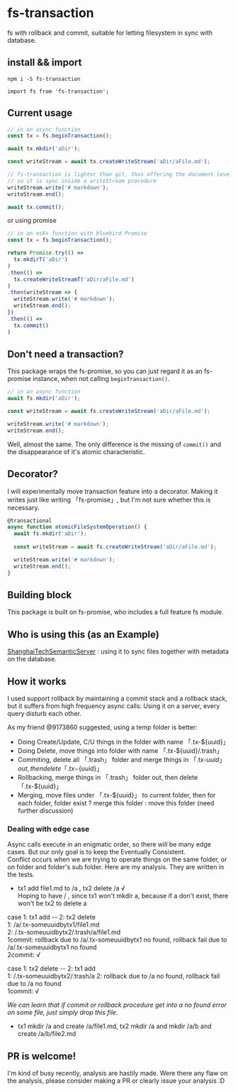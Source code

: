 # fs-transaction
fs with rollback and commit, suitable for letting filesystem in sync with database.
  
## install && import
```
npm i -S fs-transaction
```
  
```javasctipt
import fs from 'fs-transaction';
```
## Current usage
```javascript
// in an async function
const tx = fs.beginTransaction();

await tx.mkdir('aDir');

const writeStream = await tx.createWriteStream('aDir/aFile.md');

// fs-transaction is lighter than git, thus offering the document level rollback but not the line level rollback.
// so it is sync inside a writeStream procedure
writeStream.write('# markdown');
writeStream.end();

await tx.commit();
```
or using promise
```javascript
// in an es6+ function with bluebird Promise
const tx = fs.beginTransaction();

return Promise.try(() =>
  tx.mkdirT('aDir')
)
.then(() =>
  tx.createWriteStreamT('aDir/aFile.md')
)
.then(writeStream => {
  writeStream.write('# markdown');
  writeStream.end();
})
.then(() =>
  tx.commit()
)
```

## Don't need a transaction?
This package wraps the fs-promise, so you can just regard it as an fs-promise instance, when not calling ```beginTransaction()```.  
```javascript
// in an async function
await fs.mkdir('aDir');

const writeStream = await fs.createWriteStream('aDir/aFile.md');

writeStream.write('# markdown');
writeStream.end();
```
Well, almost the same. The only difference is the missing of ```commit()``` and the disappearance of it's atomic characteristic.   

## Decorator?
I will experimentally move transaction feature into a decorator. Making it writes just like writing 「fs-promise」, but I'm not sure whether this is necessary.
```javascript
@transactional
async function atomicFileSystemOperation() {
  await fs.mkdir('aDir');
  
  const writeStream = await fs.createWriteStream('aDir/aFile.md');

  writeStream.write('# markdown');
  writeStream.end();
}
```
  
## Building block
This package is built on fs-promise, who includes a full feature fs module.  
  
## Who is using this (as an Example)  
[ShanghaiTechSemanticServer](https://github.com/Learnone/ShanghaiTechAPPServer) : using it to sync files together with metadata on the database.
  
## How it works
I used support rollback by maintaining a commit stack and a rollback stack, but it suffers from high frequency async calls: Using it on a server, every query disturb each other.   

As my friend @9173860 suggested, using a temp folder is better:  
- Doing Create/Update, C/U things in the folder with name 「.tx-${uuid}」
- Doing Delete, move things into folder with name 「.tx-${uuid}/.trash」
- Commiting, delete all 「.trash」 folder and merge things in 「.tx-${uuid}」 out, then delete 「.tx-${uuid}」
- Rollbacking, merge things in 「.trash」 folder out, then delete 「.tx-${uuid}」
- Merging, move files under 「.tx-${uuid}」 to current folder, then for each folder, folder exist ? merge this folder : move this folder (need further discussion)
  
### Dealing with edge case  
Async calls execute in an enigmatic order, so there will be many edge cases. But our only goal is to keep the Eventually Consistent.  
Conflict occurs when we are trying to operate things on the same folder, or on folder and folder's sub folder. Here are my analysis. They are written in the tests.  
  

- tx1 add file1.md to /a , tx2 delete /a √  
Hoping to have / , since tx1 won't mkdir a, because if a don't exist, there won't be tx2 to delete a  
  
case 1: tx1 add -- 2: tx2 delete  
1: /a/.tx-someuuidbytx1/file1.md  
2: /.tx-someuuidbytx2/.trash/a/file1.md  
1commit: rollback due to /a/.tx-someuuidbytx1 no found, rollback fail due to /a/.tx-someuuidbytx1 no found  
2commit: √  
  
case 1: tx2 delete -- 2: tx1 add  
1: /.tx-someuuidbytx2/.trash/a
2: rollback due to /a no found, rollback fail due to /a no found  
1commit: √  
  
*We can learn that if commit or rollback procedure get into a no found error on some file, just simply drop this file.*  

- tx1 mkdir /a and create /a/file1.md, tx2 mkdir /a and mkdir /a/b and create /a/b/file2.md  


## PR is welcome!
I'm kind of busy recently, analysis are hastily made. Were there any flaw on the analysis, please consider making a PR or clearly issue your analysis :D    
